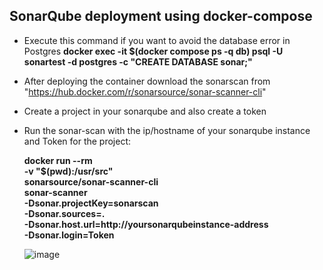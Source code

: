 ## SonarQube deployment using docker-compose
- Execute this command if you want to avoid the database error in Postgres
  **docker exec -it $(docker compose ps -q db) psql -U sonartest -d postgres -c "CREATE DATABASE sonar;"**

- After deploying the container download the sonarscan from "https://hub.docker.com/r/sonarsource/sonar-scanner-cli"
- Create a project in your sonarqube and also create a token
- Run the sonar-scan with the ip/hostname of your sonarqube instance and Token for the project:

  **docker run --rm \
  -v "$(pwd):/usr/src" \
  sonarsource/sonar-scanner-cli \
  sonar-scanner \
    -Dsonar.projectKey=sonarscan \
    -Dsonar.sources=. \
    -Dsonar.host.url=http://yoursonarqubeinstance-address \
    -Dsonar.login=Token**

  ![image](https://github.com/wskabir123/sonarqube/assets/59097785/6702e69c-9d63-4766-9f44-aa6e21412a67)

